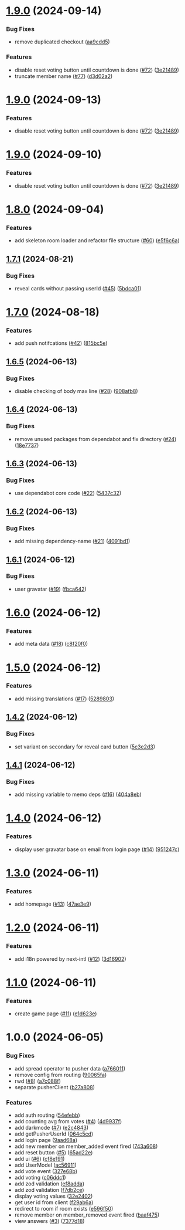 # [1.9.0](https://github.com/sebastiansiejek/planning-poker/compare/v1.8.0...v1.9.0) (2024-09-14)


### Bug Fixes

* remove duplicated checkout ([aa9cdd5](https://github.com/sebastiansiejek/planning-poker/commit/aa9cdd5ee7db9deb7f2ec5c217e52eb75326f855))


### Features

* disable reset voting button until countdown is done ([#72](https://github.com/sebastiansiejek/planning-poker/issues/72)) ([3e21489](https://github.com/sebastiansiejek/planning-poker/commit/3e2148931cdad304b960dcb12ab09ae30cf23166))
* truncate member name ([#77](https://github.com/sebastiansiejek/planning-poker/issues/77)) ([d3d02a2](https://github.com/sebastiansiejek/planning-poker/commit/d3d02a2f767b658b0653d980ad38f7ce3ab64984))

# [1.9.0](https://github.com/sebastiansiejek/planning-poker/compare/v1.8.0...v1.9.0) (2024-09-13)


### Features

* disable reset voting button until countdown is done ([#72](https://github.com/sebastiansiejek/planning-poker/issues/72)) ([3e21489](https://github.com/sebastiansiejek/planning-poker/commit/3e2148931cdad304b960dcb12ab09ae30cf23166))

# [1.9.0](https://github.com/sebastiansiejek/planning-poker/compare/v1.8.0...v1.9.0) (2024-09-10)


### Features

* disable reset voting button until countdown is done ([#72](https://github.com/sebastiansiejek/planning-poker/issues/72)) ([3e21489](https://github.com/sebastiansiejek/planning-poker/commit/3e2148931cdad304b960dcb12ab09ae30cf23166))

# [1.8.0](https://github.com/sebastiansiejek/planning-poker/compare/v1.7.1...v1.8.0) (2024-09-04)


### Features

* add skeleton room loader and refactor file structure ([#60](https://github.com/sebastiansiejek/planning-poker/issues/60)) ([e5f6c6a](https://github.com/sebastiansiejek/planning-poker/commit/e5f6c6a192070d8d0143535bf3c173b13b0e8d41))

## [1.7.1](https://github.com/sebastiansiejek/planning-poker/compare/v1.7.0...v1.7.1) (2024-08-21)


### Bug Fixes

* reveal cards without passing userId ([#45](https://github.com/sebastiansiejek/planning-poker/issues/45)) ([5bdca01](https://github.com/sebastiansiejek/planning-poker/commit/5bdca01688873282940c13a0857f40d375a37451))

# [1.7.0](https://github.com/sebastiansiejek/planning-poker/compare/v1.6.5...v1.7.0) (2024-08-18)


### Features

* add push notifcations ([#42](https://github.com/sebastiansiejek/planning-poker/issues/42)) ([815bc5e](https://github.com/sebastiansiejek/planning-poker/commit/815bc5e57719eb5648955e28aa245aaebab1924c))

## [1.6.5](https://github.com/sebastiansiejek/planning-poker/compare/v1.6.4...v1.6.5) (2024-06-13)


### Bug Fixes

* disable checking of body max line ([#28](https://github.com/sebastiansiejek/planning-poker/issues/28)) ([908afb8](https://github.com/sebastiansiejek/planning-poker/commit/908afb85171c41022cb9ac3cd615dcdcc037bf9a))

## [1.6.4](https://github.com/sebastiansiejek/planning-poker/compare/v1.6.3...v1.6.4) (2024-06-13)


### Bug Fixes

* remove unused packages from dependabot and fix directory ([#24](https://github.com/sebastiansiejek/planning-poker/issues/24)) ([18e7737](https://github.com/sebastiansiejek/planning-poker/commit/18e773720df16b4c1b981fd60a3d8ac551e0e194))

## [1.6.3](https://github.com/sebastiansiejek/planning-poker/compare/v1.6.2...v1.6.3) (2024-06-13)


### Bug Fixes

* use dependabot core code ([#22](https://github.com/sebastiansiejek/planning-poker/issues/22)) ([5437c32](https://github.com/sebastiansiejek/planning-poker/commit/5437c3241383066fddd9115d4e3bff9a8e83e52a))

## [1.6.2](https://github.com/sebastiansiejek/planning-poker/compare/v1.6.1...v1.6.2) (2024-06-13)


### Bug Fixes

* add missing dependency-name ([#21](https://github.com/sebastiansiejek/planning-poker/issues/21)) ([4091bd1](https://github.com/sebastiansiejek/planning-poker/commit/4091bd11639bc0ea07636a151e91e2c61e2b9288))

## [1.6.1](https://github.com/sebastiansiejek/planning-poker/compare/v1.6.0...v1.6.1) (2024-06-12)


### Bug Fixes

* user gravatar ([#19](https://github.com/sebastiansiejek/planning-poker/issues/19)) ([fbca642](https://github.com/sebastiansiejek/planning-poker/commit/fbca6421bb80f1239f62e3228addc2b9eaa5c47a))

# [1.6.0](https://github.com/sebastiansiejek/planning-poker/compare/v1.5.0...v1.6.0) (2024-06-12)


### Features

* add meta data ([#18](https://github.com/sebastiansiejek/planning-poker/issues/18)) ([c8f20f0](https://github.com/sebastiansiejek/planning-poker/commit/c8f20f08189d146a3e283784107f4d005749d739))

# [1.5.0](https://github.com/sebastiansiejek/planning-poker/compare/v1.4.2...v1.5.0) (2024-06-12)


### Features

* add missing translations ([#17](https://github.com/sebastiansiejek/planning-poker/issues/17)) ([5289803](https://github.com/sebastiansiejek/planning-poker/commit/52898031b8025dc44728b82215dc15229c850800))

## [1.4.2](https://github.com/sebastiansiejek/planning-poker/compare/v1.4.1...v1.4.2) (2024-06-12)


### Bug Fixes

* set variant on secondary for reveal card button ([5c3e2d3](https://github.com/sebastiansiejek/planning-poker/commit/5c3e2d30d71d232d82a53988d78a780e2481700f))

## [1.4.1](https://github.com/sebastiansiejek/planning-poker/compare/v1.4.0...v1.4.1) (2024-06-12)


### Bug Fixes

* add missing variable to memo deps ([#16](https://github.com/sebastiansiejek/planning-poker/issues/16)) ([404a8eb](https://github.com/sebastiansiejek/planning-poker/commit/404a8ebd12a3b74213a056368c4d5fa4878de29b))

# [1.4.0](https://github.com/sebastiansiejek/planning-poker/compare/v1.3.0...v1.4.0) (2024-06-12)


### Features

* display user gravatar base on email from login page ([#14](https://github.com/sebastiansiejek/planning-poker/issues/14)) ([951247c](https://github.com/sebastiansiejek/planning-poker/commit/951247c254d9e10eafaf2333f7f3a5d215c9c08e))

# [1.3.0](https://github.com/sebastiansiejek/planning-poker/compare/v1.2.0...v1.3.0) (2024-06-11)


### Features

* add homepage ([#13](https://github.com/sebastiansiejek/planning-poker/issues/13)) ([47ae3e9](https://github.com/sebastiansiejek/planning-poker/commit/47ae3e9d9587391da2847308fc1e438437a84a88))

# [1.2.0](https://github.com/sebastiansiejek/planning-poker/compare/v1.1.0...v1.2.0) (2024-06-11)


### Features

* add i18n powered by next-intl ([#12](https://github.com/sebastiansiejek/planning-poker/issues/12)) ([3d16902](https://github.com/sebastiansiejek/planning-poker/commit/3d169029053fc8b8ef443a09cfebb88db1b91e72))

# [1.1.0](https://github.com/sebastiansiejek/planning-poker/compare/v1.0.0...v1.1.0) (2024-06-11)


### Features

* create game page ([#11](https://github.com/sebastiansiejek/planning-poker/issues/11)) ([e1d623e](https://github.com/sebastiansiejek/planning-poker/commit/e1d623eb83ff6f81c8de686c256dc64967c9aeb8))

# 1.0.0 (2024-06-05)


### Bug Fixes

* add spread operator to pusher data ([a766011](https://github.com/sebastiansiejek/planning-poker/commit/a7660116709feb768aadef6cb5ae3c082ebf9744))
* remove config from routing ([90065fa](https://github.com/sebastiansiejek/planning-poker/commit/90065fa31e3b3a6fa8828504d85d597be0442042))
* rwd ([#8](https://github.com/sebastiansiejek/planning-poker/issues/8)) ([a7c088f](https://github.com/sebastiansiejek/planning-poker/commit/a7c088fb5acb4f033e4860ae197a5509f959fb55))
* separate pusherClient ([b27a808](https://github.com/sebastiansiejek/planning-poker/commit/b27a808e92f97b1a2199b6bc84303bd83fc31e9c))


### Features

* add auth routing ([54efebb](https://github.com/sebastiansiejek/planning-poker/commit/54efebb07e272f122ca33bb2bc4fa23406f0493f))
* add counting avg from votes ([#4](https://github.com/sebastiansiejek/planning-poker/issues/4)) ([4d9937f](https://github.com/sebastiansiejek/planning-poker/commit/4d9937f242c614315b3af5e4de3fe588fc987f13))
* add darkmode ([#7](https://github.com/sebastiansiejek/planning-poker/issues/7)) ([e2c4843](https://github.com/sebastiansiejek/planning-poker/commit/e2c4843de8c6b44632571f5d2a5a0f7486e4f234))
* add getPusherUserId ([064c5cd](https://github.com/sebastiansiejek/planning-poker/commit/064c5cd12f48ecff21575e42b0eacd0d5d96bda5))
* add login page ([9aad68a](https://github.com/sebastiansiejek/planning-poker/commit/9aad68a9cf8166d743e77472bfae73b0332a8716))
* add new member on member_added event fired ([743a608](https://github.com/sebastiansiejek/planning-poker/commit/743a608949be31f12e86cb3aa81fbc95f7800f2c))
* add reset button ([#5](https://github.com/sebastiansiejek/planning-poker/issues/5)) ([65ad22e](https://github.com/sebastiansiejek/planning-poker/commit/65ad22ebe7feff1844cd57b64a1da05be230dfb5))
* add ui ([#6](https://github.com/sebastiansiejek/planning-poker/issues/6)) ([cf8e191](https://github.com/sebastiansiejek/planning-poker/commit/cf8e191a3581c8fbdfd1b206f4d0e7bef791972f))
* add UserModel ([ac56911](https://github.com/sebastiansiejek/planning-poker/commit/ac56911183472c40d1ab6b5b99b605d2b02f6737))
* add vote event ([327e68b](https://github.com/sebastiansiejek/planning-poker/commit/327e68b27dfa35a721bcff4970c3a9692367359c))
* add voting ([c06ddc1](https://github.com/sebastiansiejek/planning-poker/commit/c06ddc1bbeeb25fb04451e0770371909f256c39f))
* add zod validation ([ef8adda](https://github.com/sebastiansiejek/planning-poker/commit/ef8addaf514257854cb35f5409c0d61b04600f60))
* add zod validation ([f7db2ce](https://github.com/sebastiansiejek/planning-poker/commit/f7db2ce88db1804242265c190c685bddc26eeb46))
* display voting values ([32e2402](https://github.com/sebastiansiejek/planning-poker/commit/32e2402bf3464b2722101f409b7113331eb7231a))
* get user id from client ([f29ab6a](https://github.com/sebastiansiejek/planning-poker/commit/f29ab6a1f2b0a6d6f6568e8685b797e734b4177d))
* redirect to room if room exists ([e596f50](https://github.com/sebastiansiejek/planning-poker/commit/e596f506f457c4d72c14784146bf54928db11937))
* remove member on member_removed event fired ([baaf475](https://github.com/sebastiansiejek/planning-poker/commit/baaf4752e3e6523394130a4960ad5515074117a6))
* view answers ([#3](https://github.com/sebastiansiejek/planning-poker/issues/3)) ([7377d18](https://github.com/sebastiansiejek/planning-poker/commit/7377d185e9bc759c44bed97d6b4c62fd0f2e1c39))
